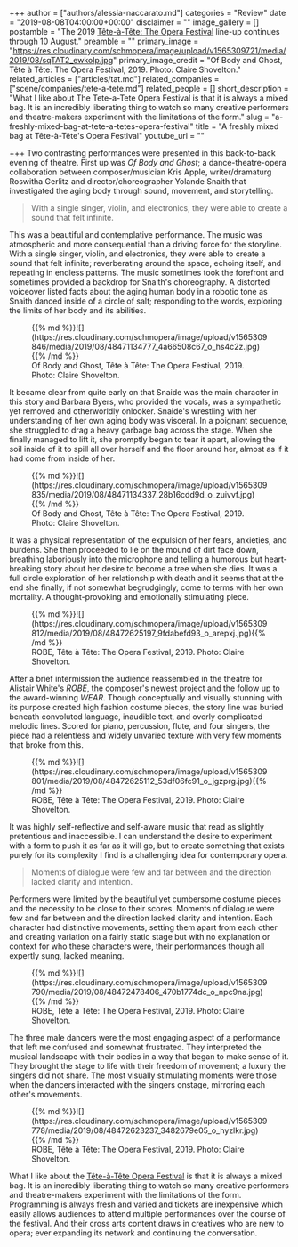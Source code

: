 +++
author = ["authors/alessia-naccarato.md"]
categories = "Review"
date = "2019-08-08T04:00:00+00:00"
disclaimer = ""
image_gallery = []
postamble = "The 2019 [Tête-à-Tête: The Opera Festival](https://www.tete-a-tete.org.uk/festival-calendar-at-a-glance-2018/) line-up continues through 10 August."
preamble = ""
primary_image = "https://res.cloudinary.com/schmopera/image/upload/v1565309721/media/2019/08/sqTAT2_ewkolp.jpg"
primary_image_credit = "Of Body and Ghost, Tête à Tête: The Opera Festival, 2019. Photo: Claire Shovelton."
related_articles = ["articles/tat.md"]
related_companies = ["scene/companies/tete-a-tete.md"]
related_people = []
short_description = "What I like about The Tete-a-Tete Opera Festival is that it is always a mixed bag. It is an incredibly liberating thing to watch so many creative performers and theatre-makers experiment with the limitations of the form."
slug = "a-freshly-mixed-bag-at-tete-a-tetes-opera-festival"
title = "A freshly mixed bag at Tête-à-Tête's Opera Festival"
youtube_url = ""

+++
Two contrasting performances were presented in this back-to-back evening of theatre. First up was _Of Body and Ghost_; a dance-theatre-opera collaboration between composer/musician Kris Apple, writer/dramaturg Roswitha Gerlitz and director/choreographer Yolande Snaith that investigated the aging body through sound, movement, and storytelling.

>With a single singer, violin, and electronics, they were able to create a sound that felt infinite.

This was a beautiful and contemplative performance. The music was atmospheric and more consequential than a driving force for the storyline. With a single singer, violin, and electronics, they were able to create a sound that felt infinite; reverberating around the space, echoing itself, and repeating in endless patterns. The music sometimes took the forefront and sometimes provided a backdrop for Snaith's choreography. A distorted voiceover listed facts about the aging human body in a robotic tone as Snaith danced inside of a circle of salt; responding to the words, exploring the limits of her body and its abilities.

<figure data-type="image">{{% md %}}![](https://res.cloudinary.com/schmopera/image/upload/v1565309846/media/2019/08/48471134777_4a66508c67_o_hs4c2z.jpg){{% /md %}}

<figcaption>Of Body and Ghost, Tête à Tête: The Opera Festival, 2019. Photo: Claire Shovelton.</figcaption>

</figure>

It became clear from quite early on that Snaide was the main character in this story and Barbara Byers, who provided the vocals, was a sympathetic yet removed and otherworldly onlooker. Snaide's wrestling with her understanding of her own aging body was visceral. In a poignant sequence, she struggled to drag a heavy garbage bag across the stage. When she finally managed to lift it, she promptly began to tear it apart, allowing the soil inside of it to spill all over herself and the floor around her, almost as if it had come from inside of her.

<figure data-type="image">{{% md %}}![](https://res.cloudinary.com/schmopera/image/upload/v1565309835/media/2019/08/48471134337_28b16cdd9d_o_zuivvf.jpg){{% /md %}}

<figcaption>Of Body and Ghost, Tête à Tête: The Opera Festival, 2019. Photo: Claire Shovelton.</figcaption>

</figure>

It was a physical representation of the expulsion of her fears, anxieties, and burdens. She then proceeded to lie on the mound of dirt face down, breathing laboriously into the microphone and telling a humorous but heart-breaking story about her desire to become a tree when she dies. It was a full circle exploration of her relationship with death and it seems that at the end she finally, if not somewhat begrudgingly, come to terms with her own mortality. A thought-provoking and emotionally stimulating piece.

<figure data-type="image">{{% md %}}![](https://res.cloudinary.com/schmopera/image/upload/v1565309812/media/2019/08/48472625197_9fdabefd93_o_arepxj.jpg){{% /md %}}

<figcaption>ROBE, Tête à Tête: The Opera Festival, 2019. Photo: Claire Shovelton.</figcaption>

</figure>

After a brief intermission the audience reassembled in the theatre for Alistair White's _ROBE_, the composer's newest project and the follow up to the award-winning _WEAR_. Though conceptually and visually stunning with its purpose created high fashion costume pieces, the story line was buried beneath convoluted language, inaudible text, and overly complicated melodic lines. Scored for piano, percussion, flute, and four singers, the piece had a relentless and widely unvaried texture with very few moments that broke from this.

<figure data-type="image">{{% md %}}![](https://res.cloudinary.com/schmopera/image/upload/v1565309801/media/2019/08/48472625112_53df06fc91_o_jgzprg.jpg){{% /md %}}

<figcaption>ROBE, Tête à Tête: The Opera Festival, 2019. Photo: Claire Shovelton.</figcaption>

</figure>

It was highly self-reflective and self-aware music that read as slightly pretentious and inaccessible. I can understand the desire to experiment with a form to push it as far as it will go, but to create something that exists purely for its complexity I find is a challenging idea for contemporary opera.

>Moments of dialogue were few and far between and the direction lacked clarity and intention.

Performers were limited by the beautiful yet cumbersome costume pieces and the necessity to be close to their scores. Moments of dialogue were few and far between and the direction lacked clarity and intention. Each character had distinctive movements, setting them apart from each other and creating variation on a fairly static stage but with no explanation or context for who these characters were, their performances though all expertly sung, lacked meaning.

<figure data-type="image">{{% md %}}![](https://res.cloudinary.com/schmopera/image/upload/v1565309790/media/2019/08/48472478406_470b1774dc_o_npc9na.jpg){{% /md %}}

<figcaption>ROBE, Tête à Tête: The Opera Festival, 2019. Photo: Claire Shovelton.</figcaption>

</figure>

The three male dancers were the most engaging aspect of a performance that left me confused and somewhat frustrated. They interpreted the musical landscape with their bodies in a way that began to make sense of it. They brought the stage to life with their freedom of movement; a luxury the singers did not share. The most visually stimulating moments were those when the dancers interacted with the singers onstage, mirroring each other's movements.

<figure data-type="image">{{% md %}}![](https://res.cloudinary.com/schmopera/image/upload/v1565309778/media/2019/08/48472623237_3482679e05_o_hyzlkr.jpg){{% /md %}}

<figcaption>ROBE, Tête à Tête: The Opera Festival, 2019. Photo: Claire Shovelton.</figcaption>

</figure>

What I like about the [Tête-à-Tête Opera Festival](https://www.tete-a-tete.org.uk/festival-calendar-at-a-glance-2018/) is that it is always a mixed bag. It is an incredibly liberating thing to watch so many creative performers and theatre-makers experiment with the limitations of the form. Programming is always fresh and varied and tickets are inexpensive which easily allows audiences to attend multiple performances over the course of the festival. And their cross arts content draws in creatives who are new to opera; ever expanding its network and continuing the conversation.